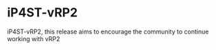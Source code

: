 # iP4ST-vRP2
 iP4ST-vRP2, this release aims to encourage the community to continue working with vRP2
